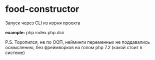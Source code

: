 # food-constructor

Запуск через CLI из корня проекта 

**example:**
php index.php dcii

P.S. Торопился, не по ООП, нейминги переменных не поддавались осмыслению, без фреймворков на голом php 7.2 (какой стоит в системе)
